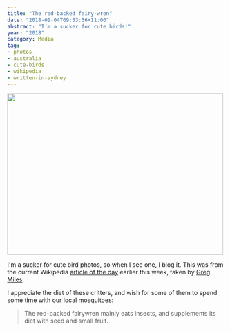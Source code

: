 ```yaml
---
title: "The red-backed fairy-wren"
date: "2018-01-04T09:53:56+11:00"
abstract: "I’m a sucker for cute birds!"
year: "2018"
category: Media
tag:
- photos
- australia
- cute-birds
- wikipedia
- written-in-sydney
---
```

<p><img src="https://rubenerd.com/files/2018/Red-backed_Fairy-wren@1x.jpg" srcset="https://rubenerd.com/files/2018/Red-backed_Fairy-wren@1x.jpg 1x, https://rubenerd.com/files/2018/Red-backed_Fairy-wren@2x.jpg 2x" alt="" style="width:500px; height:375px;" /></p>

I'm a sucker for cute bird photos, so when I see one, I blog it. This was from the current Wikipedia [article of the day] earlier this week, taken by [Greg Miles].

I appreciate the diet of these critters, and wish for some of them to spend some time with our local mosquitoes:

> The red-backed fairywren mainly eats insects, and supplements its diet with seed and small fruit.

[article of the day]: https://en.wikipedia.org/wiki/Red-backed_fairywren "Red-backed fairywren Wikipedia article"
[Greg Miles]: https://www.flickr.com/people/75299599@N00 "Photographer's Flickr profile"


